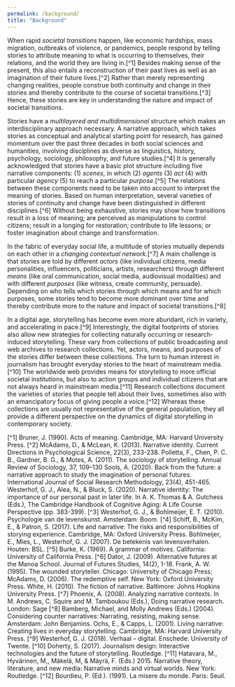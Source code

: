```yaml
---
permalink: /background/
title: "Background"
---
```

When rapid _societal transitions_ happen, like economic hardships, mass migration, outbreaks of violence, or pandemics, people respond by telling stories to attribute meaning to what is occurring to themselves, their relations, and the world they are living in.[^1] Besides making sense of the present, this also entails a reconstruction of their past lives as well as an imagination of their future lives.[^2] Rather than merely representing changing realities, people construe both continuity and change in their stories and thereby contribute to the course of societal transitions.[^3] Hence, these stories are key in understanding the nature and impact of societal transitions.

Stories have a _multilayered and multidimensional_ structure which makes an interdisciplinary approach necessary. A narrative approach, which takes stories as conceptual and analytical starting point for research, has gained momentum over the past three decades in both social sciences and humanities, involving disciplines as diverse as linguistics, history, psychology, sociology, philosophy, and future studies.[^4] It is generally acknowledged that stories have a basic plot structure including five narrative components: (1) _scenes_, in which (2) _agents_ (3) _act_ (4) with particular _agency_ (5) to reach a particular _purpose_.[^5] The relations between these components need to be taken into account to interpret the meaning of stories. Based on human interpretation, several varieties of stories of continuity and change have been distinguished in different disciplines.[^6] Without being exhaustive, stories may show how transitions result in a loss of meaning; are perceived as manipulations to control citizens; result in a longing for restoration; contribute to life lessons; or foster imagination about change and transformation.

In the fabric of everyday social life, a multitude of stories mutually depends on each other in a _changing contextual network_.[^7] A main challenge is that stories are told by different _actors_ (like individual citizens, media personalities, influencers, politicians, artists, researchers) through different _means_ (like oral communication, social media, audiovisual modalities) and with different _purposes_ (like witness, create community, persuade). Depending on who tells which stories through which means and for which purposes, some stories tend to become more dominant over time and thereby contribute more to the nature and impact of societal transitions.[^8]

In a digital age, storytelling has become even more abundant, rich in variety, and accelerating in pace.[^9] Interestingly, the digital footprints of stories also allow new strategies for collecting naturally occurring or research-induced storytelling. These vary from collections of public broadcasting and web archives to research collections. Yet, actors, means, and purposes of the stories differ between these collections. The turn to human interest in journalism has brought everyday stories to the heart of mainstream media.[^10] The worldwide web provides means for storytelling to more official societal institutions, but also to action groups and individual citizens that are not always heard in mainstream media.[^11] Research collections document the varieties of stories that people tell about their lives, sometimes also with an emancipatory focus of giving people a voice.[^12] Whereas these collections are usually not representative of the general population, they all provide a different perspective on the dynamics of digital storytelling in contemporary society.

[^1] Bruner, J. (1990). Acts of meaning. Cambridge, MA: Harvard University Press.
[^2] McAdams, D., & McLean, K. (2013). Narrative identity. Current Directions in Psychological Science, 22(3), 233-238.
Polletta, F., Chen, P. C. B., Gardner, B. G., & Motes, A. (2011). The sociology of storytelling. Annual Review of Sociology, 37, 109–130
Sools, A. (2020). Back from the future: a narrative approach to study the imagination of personal futures. International Journal of Social Research Methodology, 23(4), 451-465.
Westerhof, G. J., Alea, N., & Bluck, S. (2020). Narrative identity: The importance of our personal past in later life. In A. K. Thomas & A. Gutchess (Eds.), The Cambridge Handbook of Cognitive Aging: A Life Course Perspective (pp. 383-399).
[^3] Westerhof, G. J., & Bohlmeijer, E. T. (2010). Psychologie van de levenskunst. Amsterdam: Boom.
[^4] Schiff, B., McKim, E., & Patron, S. (2017). Life and narrative: The risks and responsibilities of storying experience. Cambridge, MA: Oxford University Press.
Bohlmeijer, E., Mies, L., Westerhof, G. J. (2007). De betekenis van levensverhalen. Houten: BSL.
[^5] Burke, K. (1969). A grammar of motives. California: University of California Press.
[^6] Dator, J. (2009). Alternative futures at the Manoa School. Journal of Futures Studies, 14(2), 1-18.
Frank, A. W. (1995). The wounded storyteller. Chicago: University of Chicago Press;
McAdams, D. (2006). The redemptive self. New York: Oxford University Press.
White, H. (2010). The fiction of narrative. Baltimore: Johns Hopkins University Press.
[^7] Phoenix, A. (2008). Analyzing narrative contexts. In M. Andrews, C. Squire and M.
Tamboukou (Eds.), Doing narrative research. London: Sage
[^8] Bamberg, Michael, and Molly Andrews (Eds.) (2004). Considering counter narratives: Narrating, resisting, making sense. Amsterdam: John Benjamins.
Ochs, E., & Capps, L. (2001). Living narrative: Creating lives in everyday storytelling. Cambridge, MA: Harvard University Press.
[^9] Westerhof, G. J. (2018). Verhaal – digital. Enschede: University of Twente.
[^10] Doherty, S. (2017). Journalism design: Interactive technologies and the future of storytelling. Routledge.
[^11] Hatavara, M., Hyvärinen, M,, Mäkelä, M, & Mäyrä, F. (Eds.) 2015. Narrative theory, literature, and new media: Narrative minds and virtual worlds. New York: Routledge.
[^12] Bourdieu, P. (Ed.). (1991). La misere du monde. Paris: Seuil.
